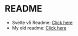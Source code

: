 # README

- Svelte v5 Readme: [Click here](./my-app-s5/README.md)
- My old readme: [Click here](./README.old.md)
